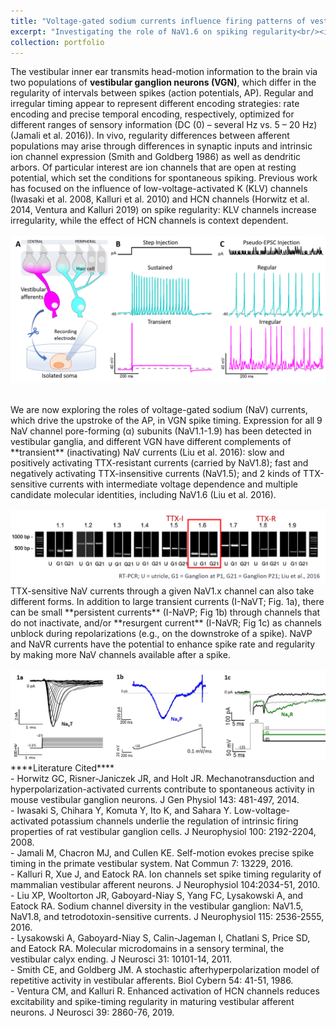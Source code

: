 ```yaml
---
title: "Voltage-gated sodium currents influence firing patterns of vestibular afferents"
excerpt: "Investigating the role of NaV1.6 on spiking regularity<br/><img src='/images/NaV Currents.jpg'>"
collection: portfolio
---
```


The vestibular inner ear transmits head-motion information to the brain via two populations of **vestibular ganglion neurons (VGN)**, which differ in the regularity of intervals between spikes (action potentials, AP). Regular and irregular timing appear to represent different encoding strategies: rate encoding and precise temporal encoding, respectively, optimized for different ranges of sensory information (DC (0) – several Hz vs. 5 – 20 Hz) (Jamali et al. 2016)). In vivo, regularity differences between afferent populations may arise through differences in synaptic inputs and intrinsic ion channel expression (Smith and Goldberg 1986) as well as dendritic arbors. Of particular interest are ion channels that are open at resting potential, which set the conditions for spontaneous spiking. Previous work has focused on the influence of low-voltage-activated K (KLV) channels (Iwasaki et al. 2008, Kalluri et al. 2010) and HCN channels (Horwitz et al. 2014, Ventura and Kalluri 2019) on spike regularity: KLV channels increase irregularity, while the effect of HCN channels is context dependent.
<br/>
<br/><img src='/images/VGN review fig.png'>

<br/>
We are now exploring the roles of voltage-gated sodium (NaV) currents, which drive the upstroke of the AP, in VGN spike timing. Expression for all 9 NaV channel pore-forming (α) subunits (NaV1.1-1.9) has been detected in vestibular ganglia, and different VGN have different complements of **transient** (inactivating) NaV currents (Liu et al. 2016): slow and positively activating TTX-resistant currents (carried by NaV1.8); fast and negatively activating TTX-insensitive currents (NaV1.5); and 2 kinds of TTX-sensitive currents with intermediate voltage dependence and multiple candidate molecular identities, including NaV1.6 (Liu et al. 2016).
<br/>
<br/><img src='/images/rtPCRLiu2016.png'>

<br/>
TTX-sensitive NaV currents through a given NaV1.x channel can also take different forms. In addition to large transient currents (I-NaVT; Fig. 1a), there can be small **persistent currents** (I-NaVP; Fig 1b) through channels that do not inactivate, and/or **resurgent current** (I-NaVR; Fig 1c) as channels unblock during repolarizations (e.g., on the downstroke of a spike). NaVP and NaVR currents have the potential to enhance spike rate and regularity by making more NaV channels available after a spike.
<br/>
<br/><img src='/images/NaV Currents.jpg'>

<br/>
****Literature Cited****<br/>
- Horwitz GC, Risner-Janiczek JR, and Holt JR. Mechanotransduction and hyperpolarization-activated currents contribute to spontaneous activity in mouse vestibular ganglion neurons. J Gen Physiol 143: 481-497, 2014. <br/>
- Iwasaki S, Chihara Y, Komuta Y, Ito K, and Sahara Y. Low-voltage-activated potassium channels underlie the regulation of intrinsic firing properties of rat vestibular ganglion cells. J Neurophysiol 100: 2192-2204, 2008. <br/>
- Jamali M, Chacron MJ, and Cullen KE. Self-motion evokes precise spike timing in the primate vestibular system. Nat Commun 7: 13229, 2016. <br/>
- Kalluri R, Xue J, and Eatock RA. Ion channels set spike timing regularity of mammalian vestibular afferent neurons. J Neurophysiol 104:2034-51, 2010. <br/>
- Liu XP, Wooltorton JR, Gaboyard-Niay S, Yang FC, Lysakowski A, and Eatock RA. Sodium channel diversity in the vestibular ganglion: NaV1.5, NaV1.8, and tetrodotoxin-sensitive currents. J Neurophysiol 115: 2536-2555, 2016. <br/>
- Lysakowski A, Gaboyard-Niay S, Calin-Jageman I, Chatlani S, Price SD, and Eatock RA. Molecular microdomains in a sensory terminal, the vestibular calyx ending. J Neurosci 31: 10101-14, 2011.<br/>
- Smith CE, and Goldberg JM. A stochastic afterhyperpolarization model of repetitive activity in vestibular afferents. Biol Cybern 54: 41-51, 1986.<br/>
- Ventura CM, and Kalluri R. Enhanced activation of HCN channels reduces excitability and spike-timing regularity in maturing vestibular afferent neurons. J Neurosci 39: 2860-76, 2019.<br/>
